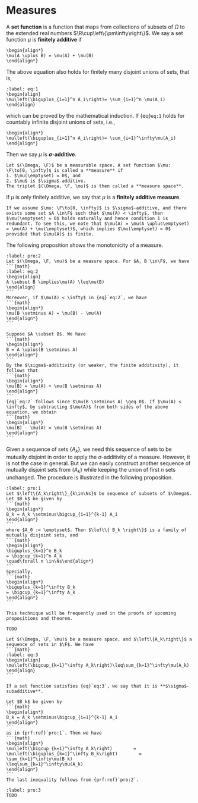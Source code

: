 # Measures
A **set function** is a function that maps from collections of subsets of $\Omega$ to the extended real numbers $\R\cup\left\{\pm\infty\right\}$.
We say a set function $\mu$ is **finitely additive** if 
```{math}
\begin{align*}
\mu(A \uplus B) = \mu(A) + \mu(B)
\end{align*}
```
The above equation also holds for finitely many disjoint unions of sets, that is, 
```{math}
:label: eq:1
\begin{align}
\mu\left(\biguplus_{i=1}^n A_i\right)= \sum_{i=1}^n \mu(A_i)
\end{align}
```
which can be proved by the mathematical induction.
If {eq}`eq:1` holds for countably infinite disjoint unions of sets, i.e., 
```{math}
\begin{align*}
\mu\left(\biguplus_{i=1}^n A_i\right)= \sum_{i=1}^\infty\mu(A_i)
\end{align*}
```
Then we say $\mu$ is **$\sigma$-additive**. 
````{prf:definition}
Let $(\Omega, \F)$ be a measurable space. A set function $\mu: \F\to[0, \infty]$ is called a **measure** if
1. $\mu(\emptyset) = 0$, and 
2. $\mu$ is $\sigma$-additive.
The triplet $(\Omega, \F, \mu)$ is then called a **measure space**.
````
If $\mu$ is only finitely additive, we say that $\mu$ is a **finitely additive measure**. 
````{prf:remark}
If we assume $\mu: \F\to[0, \infty]$ is $\sigma$-additive, and there exists some set $A \in\F$ such that $\mu(A) < \infty$, then $\mu(\emptyset) = 0$ holds naturally and hence condition 1 is redundant. To see this, we note that $\mu(A) = \mu(A \uplus\emptyset) = \mu(A) + \mu(\emptyset)$, which implies $\mu(\emptyset) = 0$ provided that $\mu(A)$ is finite.
````
The following proposition shows the monotonicity of a measure.
````{prf:proposition}
:label: pro:2
Let $(\Omega, \F, \mu)$ be a measure space. For $A, B \in\F$, we have
```{math}
:label: eq:2
\begin{align}
A \subset B \implies\mu(A) \leq\mu(B)
\end{align}
```
Moreover, if $\mu(A) < \infty$ in {eq}`eq:2`, we have 
```{math}
\begin{align*}
\mu(B \setminus A) = \mu(B) - \mu(A)
\end{align*}
```
````
````{prf:proof}
Suppose $A \subset B$. We have 
```{math}
\begin{align*}
B = A \uplus(B \setminus A)
\end{align*}
```
By the $\sigma$-additivity (or weaker, the finite additivity), it follows that 
```{math}
\begin{align*}
\mu(B) = \mu(A) + \mu(B \setminus A)
\end{align*}
```
{eq}`eq:2` follows since $\mu(B \setminus A) \geq 0$. If $\mu(A) < \infty$, by subtracting $\mu(A)$ from both sides of the above equation, we obtain
```{math}
\begin{align*}
\mu(B) - \mu(A) = \mu(B \setminus A)
\end{align*}
```
````
Given a sequence of sets $\left\{A_k\right\}$, we need this sequence of sets to be mutually disjoint in order to apply the $\sigma$-additivity of a measure. However, it is not the case in general. But we can easily construct another sequence of mutually disjoint sets from $\left\{A_k\right\}$ while keeping the union of first $n$ sets unchanged. The procedure is illustrated in the following proposition.
````{prf:proposition}
:label: pro:1
Let $\left\{A_k\right\}_{k\in\Ns}$ be sequence of subsets of $\Omega$. Let $B_k$ be given by 
```{math}
\begin{align*}
B_k = A_k \setminus\bigcup_{i=1}^{k-1} A_i
\end{align*}
```
where $A_0 := \emptyset$. Then $\left\{ B_k \right\}$ is a family of mutually disjoint sets, and 
```{math}
\begin{align*}
\biguplus_{k=1}^n B_k 
= \bigcup_{k=1}^n A_k
\quad\forall n \in\Ns\end{align*}
```
Specially, 
```{math}
\begin{align*}
\biguplus_{k=1}^\infty B_k 
= \bigcup_{k=1}^\infty A_k
\end{align*}
```
````
````{prf:remark}
This technique will be frequently used in the proofs of upcoming propositions and theorem.
````
````{prf:proof}
TODO
````
````{prf:proposition}
Let $(\Omega, \F, \mu)$ be a measure space, and $\left\{A_k\right\}$ a sequence of sets in $\F$. We have 
```{math}
:label: eq:3
\begin{align}
\mu\left(\bigcup_{k=1}^\infty A_k\right)\leq\sum_{k=1}^\infty\mu(A_k)
\end{align}
```
````
````{prf:remark}
If a set function satisfies {eq}`eq:3`, we say that it is **$\sigma$-subadditive**.
````
````{prf:proof}
Let $B_k$ be given by 
```{math}
\begin{align*}
B_k = A_k \setminus\bigcup_{i=1}^{k-1} A_i
\end{align*}
```
as in {prf:ref}`pro:1`. Then we have 
```{math}
\begin{align*}
\mu\left(\bigcup_{k=1}^\infty A_k\right)        = \mu\left(\biguplus_{k=1}^\infty B_k\right)        = \sum_{k=1}^\infty\mu(B_k)
\leq\sum_{k=1}^\infty\mu(A_k)
\end{align*}
```
The last inequality follows from {prf:ref}`pro:2`.
````
````{prf:proposition}
:label: pro:3
TODO
````
